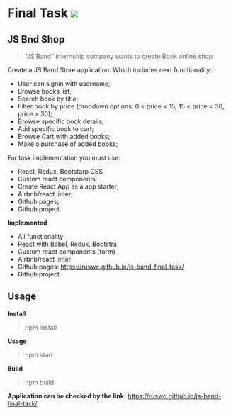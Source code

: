 # Final Task ![](https://travis-ci.com/ruswc/js-band-final-task.svg?branch=master)
## JS Bnd Shop 

> “JS Band” internship company wants to create Book online shop

Create a JS Band Store application. Which includes next functionality:
- User can signin with username;
- Browse books list;
- Search book by title;
- Filter book by price (dropdown options: 0 < price < 15, 15 < price < 30, price > 30);
- Browse specific book details;
- Add specific book to cart;
- Browse Cart with added books;
- Make a purchase of added books;

For task implementation you must use:
- React, Redux, Bootstarp CSS
- Custom react components;
- Create React App as a app starter;
- Airbnb/react linter;
- Github pages;
- Github project.

**Implemented**
- All functionality 
- React with Babel, Redux, Bootstra
- Custom react components (form)
- Airbnb/react linter
- Github pages: https://ruswc.github.io/js-band-final-task/
- Github project

Usage
-
**Install**
> npm install

**Usage**
> npm start

**Build**
> npm build

**Application can be checked by the link:** 
https://ruswc.github.io/js-band-final-task/

